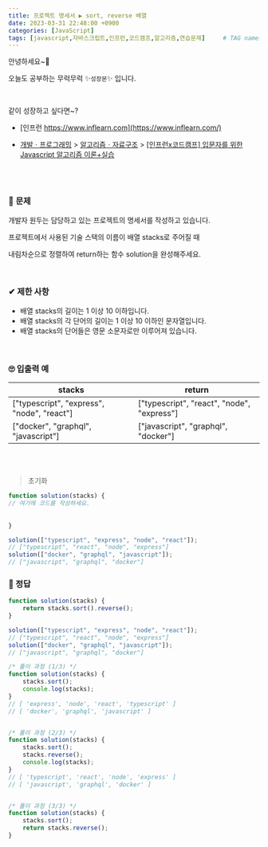 ```yaml
---
title: 프로젝트 명세서 ▶ sort, reverse 배열
date: 2023-03-31 22:48:00 +0900
categories: [JavaScript]
tags: [javascript,자바스크립트,인프런,코드캠프,알고리즘,연습문제]     # TAG names should always be lowercase
---
```


안녕하세요~👋

오늘도 공부하는 무럭무럭 ✨`성장몬`✨ 입니다. 

<br>

같이 성장하고 싶다면~?

+ [인프런 https://www.inflearn.com](https://www.inflearn.com/)

+ [개발ㆍ프로그래밍](https://www.inflearn.com/courses/it-programming) > [알고리즘ㆍ자료구조](https://www.inflearn.com/courses/it-programming/algorithm) > [[인프런x코드캠프] 입문자를 위한 Javascript 알고리즘 이론+실습](https://inf.run/eFWF)

<br>

<br>

### 📝 **문제**

개발자 원두는 담당하고 있는 프로젝트의 명세서를 작성하고 있습니다.

프로젝트에서 사용된 기술 스택의 이름이 배열 stacks로 주어질 때

내림차순으로 정렬하여 return하는 함수 solution을 완성해주세요.

<br>

### ✔ **제한 사항**

- 배열 stacks의 길이는 1 이상 10 이하입니다.
- 배열 stacks의 각 단어의 길이는 1 이상 10 이하인 문자열입니다.
- 배열 stacks의 단어들은 영문 소문자로만 이루어져 있습니다.

<br>

### 🙄 **입출력 예**

| stacks                                     | return                                     |
| ------------------------------------------ | ------------------------------------------ |
| ["typescript", "express", "node", "react"] | ["typescript", "react", "node", "express"] |
| ["docker", "graphql", "javascript"]        | ["javascript", "graphql", "docker"]        |

<br>

<br>

> 초기화

```javascript
function solution(stacks) {
// 여기에 코드를 작성하세요.
	
	
}

solution(["typescript", "express", "node", "react"]);
// ["typescript", "react", "node", "express"]
solution(["docker", "graphql", "javascript"]);
// ["javascript", "graphql", "docker"]
```

### 💖 정답

```javascript
function solution(stacks) {
	return stacks.sort().reverse();
}

solution(["typescript", "express", "node", "react"]);
// ["typescript", "react", "node", "express"]
solution(["docker", "graphql", "javascript"]);
// ["javascript", "graphql", "docker"]
```

```javascript
/* 풀이 과정 (1/3) */
function solution(stacks) {
	stacks.sort();
	console.log(stacks);
}
// [ 'express', 'node', 'react', 'typescript' ]
// [ 'docker', 'graphql', 'javascript' ]


/* 풀이 과정 (2/3) */
function solution(stacks) {
	stacks.sort();
	stacks.reverse();
	console.log(stacks);
}
// [ 'typescript', 'react', 'node', 'express' ]
// [ 'javascript', 'graphql', 'docker' ]


/* 풀이 과정 (3/3) */
function solution(stacks) {
	stacks.sort();
	return stacks.reverse();
}
```

<br>

<br>

<br>